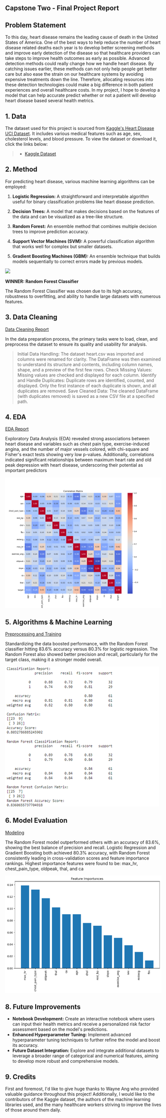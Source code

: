 ## Capstone Two - Final Project Report

## Problem Statement

To this day, heart disease remains the leading cause of death in the United States of America. One of the best ways to help reduce the number of heart disease related deaths each year is to develop better screening methods and improve early detection of the disease so that healthcare providers can take steps to improve health outcomes as early as possible. Advanced detection methods could really change how we handle heart disease. By catching issues earlier, these methods can not only help people get better care but also ease the strain on our healthcare systems by avoiding expensive treatments down the line. Therefore, allocating resources into these detection technologies could make a big difference in both patient experiences and overall healthcare costs. In my project, I hope to develop a model that can help accurate predict whether or not a patient will develop heart disease based several health metrics.

## 1. Data

The dataset used for this project is sourced from [Kaggle's Heart Disease UCI Dataset](https://www.kaggle.com/datasets/andrewmvd/heart-disease-data). It includes various medical features such as age, sex, cholesterol levels, and blood pressure. To view the dataset or download it, click the links below:

> * [Kaggle Dataset](https://www.kaggle.com/datasets/andrewmvd/heart-disease-data)

## 2. Method

For predicting heart disease, various machine learning algorithms can be employed:

1. **Logistic Regression:** A straightforward and interpretable algorithm useful for binary classification problems like heart disease prediction.

2. **Decision Trees:** A model that makes decisions based on the features of the data and can be visualized as a tree-like structure.

3. **Random Forest:** An ensemble method that combines multiple decision trees to improve prediction accuracy.

4. **Support Vector Machines (SVM):** A powerful classification algorithm that works well for complex but smaller datasets.

5. **Gradient Boosting Machines (GBM):** An ensemble technique that builds models sequentially to correct errors made by previous models.

![](./images/algorithms.png)

**WINNER: Random Forest Classifier**

The Random Forest Classifier was chosen due to its high accuracy, robustness to overfitting, and ability to handle large datasets with numerous features.

## 3. Data Cleaning

[Data Cleaning Report](https://github.com/enapier64/Heart_Disease_Prediction/blob/c634fe6e759d33c3d3da0128fe466df902685e70/Heart_Disease_Data_Wrangling.ipynb)

In the data preparation process, the primary tasks were to load, clean, and preprocess the dataset to ensure its quality and usability for analysis.
> Initial Data Handling: The dataset heart.csv was imported and columns were renamed for clarity. The DataFrame was then examined to understand its structure and contents, including column names, shape, and a preview of the first few rows.
> Check Missing Values: Missing values are checked and displayed for each column.
> Identify and Handle Duplicates: Duplicate rows are identified, counted, and displayed. Only the first instance of each duplicate is shown, and all duplicates are removed.
> Save Cleaned Data: The cleaned DataFrame (with duplicates removed) is saved as a new CSV file at a specified path.

## 4. EDA

[EDA Report](https://github.com/enapier64/Program/blob/48d0649befce50f86d447fabeffeab07163aec4e/EDA_Working.ipynb)

Exploratory Data Analysis (EDA) revealed strong associations between heart disease and variables such as chest pain type, exercise-induced angina, and the number of major vessels colored, with chi-square and Fisher's exact tests showing very low p-values. Additionally, correlations indicated significant relationships between maximum heart rate and old peak depression with heart disease, underscoring their potential as important predictors

![](testing_heart_disease_heatmap.png)

## 5. Algorithms & Machine Learning

[Preprocessing and Training](https://github.com/enapier64/Heart_Disease_Prediction/blob/c634fe6e759d33c3d3da0128fe466df902685e70/Pre-Processing%20and%20Training.ipynb)

Standardizing the data boosted performance, with the Random Forest classifier hitting 83.6% accuracy versus 80.3% for logistic regression. The Random Forest also showed better precision and recall, particularly for the target class, making it a stronger model overall.

![](RF_Results.png)


## 6. Model Evaluation

[Modeling](https://github.com/enapier64/Program/blob/48d0649befce50f86d447fabeffeab07163aec4e/Modeling%20GCS2.ipynb)

The Random Forest model outperformed others with an accuracy of 83.6%, showing the best balance of precision and recall. Logistic Regression and Gradient Boosting both achieved 80.3% accuracy, with Random Forest consistently leading in cross-validation scores and feature importance rankings. Highest importance features were found to be: max_hr, chest_pain_type, oldpeak, thal, and ca

![](feature_importance.png)


## 8. Future Improvements

* **Notebook Development:** Create an interactive notebook where users can input their health metrics and receive a personalized risk factor assessment based on the model's predictions.
* **Enhanced Hyperparameter Tuning:** Implement advanced hyperparameter tuning techniques to further refine the model and boost its accuracy.
* **Future Dataset Integration:** Explore and integrate additional datasets to leverage a broader range of categorical and numerical features, aiming to develop more robust and comprehensive models.

## 9. Credits

First and foremost, I'd like to give huge thanks to Wayne Ang who provided valuable guidance throughout this project! Additionally, I would like to the contributors of the Kaggle dataset, the authors of the machine learning libraries used, and the many healthcare workers striving to improve the lives of those around them daily.
